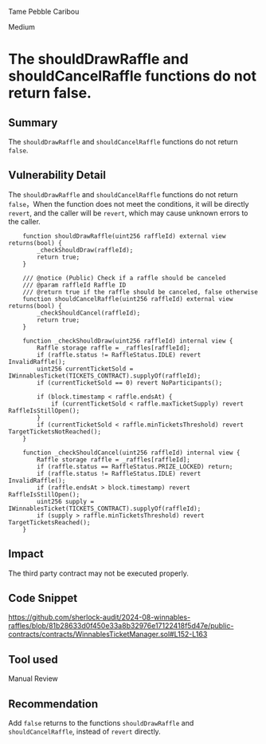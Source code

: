 Tame Pebble Caribou

Medium

# The shouldDrawRaffle and shouldCancelRaffle functions do not return false.

## Summary
The `shouldDrawRaffle` and `shouldCancelRaffle` functions do not return `false`.
## Vulnerability Detail
The `shouldDrawRaffle` and `shouldCancelRaffle` functions do not return `false`，When the function does not meet the conditions, it will be directly `revert`, and the caller will be `revert`, which may cause unknown errors to the caller.
```solidity
    function shouldDrawRaffle(uint256 raffleId) external view returns(bool) {
        _checkShouldDraw(raffleId);
        return true;
    }

    /// @notice (Public) Check if a raffle should be canceled
    /// @param raffleId Raffle ID
    /// @return true if the raffle should be canceled, false otherwise
    function shouldCancelRaffle(uint256 raffleId) external view returns(bool) {
        _checkShouldCancel(raffleId);
        return true;
    }

    function _checkShouldDraw(uint256 raffleId) internal view {
        Raffle storage raffle = _raffles[raffleId];
        if (raffle.status != RaffleStatus.IDLE) revert InvalidRaffle();
        uint256 currentTicketSold = IWinnablesTicket(TICKETS_CONTRACT).supplyOf(raffleId);
        if (currentTicketSold == 0) revert NoParticipants();

        if (block.timestamp < raffle.endsAt) {
            if (currentTicketSold < raffle.maxTicketSupply) revert RaffleIsStillOpen();
        }
        if (currentTicketSold < raffle.minTicketsThreshold) revert TargetTicketsNotReached();
    }

    function _checkShouldCancel(uint256 raffleId) internal view {
        Raffle storage raffle = _raffles[raffleId];
        if (raffle.status == RaffleStatus.PRIZE_LOCKED) return;
        if (raffle.status != RaffleStatus.IDLE) revert InvalidRaffle();
        if (raffle.endsAt > block.timestamp) revert RaffleIsStillOpen();
        uint256 supply = IWinnablesTicket(TICKETS_CONTRACT).supplyOf(raffleId);
        if (supply > raffle.minTicketsThreshold) revert TargetTicketsReached();
    }

```
## Impact
The third party contract may not be executed properly.
## Code Snippet
https://github.com/sherlock-audit/2024-08-winnables-raffles/blob/81b28633d0f450e33a8b32976e17122418f5d47e/public-contracts/contracts/WinnablesTicketManager.sol#L152-L163
## Tool used

Manual Review

## Recommendation
Add `false` returns to the functions `shouldDrawRaffle` and `shouldCancelRaffle`, instead of `revert` directly.